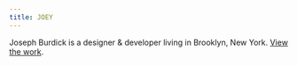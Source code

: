```yaml
---
title: JOEY
---
```


Joseph Burdick is a designer & developer
living in Brooklyn, New York. [View the work](#work). 
